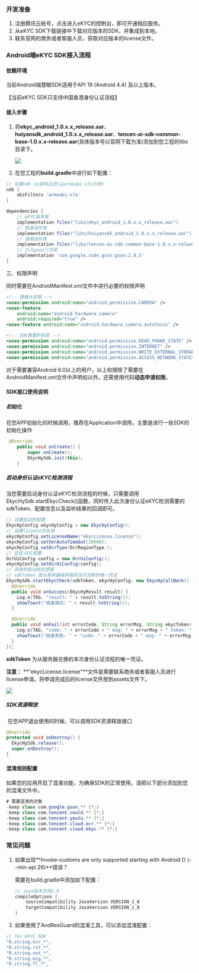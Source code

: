 ### 开发准备

1. 注册腾讯云账号，点击进入eKYC的控制台，即可开通相应服务。
2. 从eKYC SDK下载链接中下载对应版本的SDK，并集成到本地。
3. 联系官网的商务或者客服人员，获取对应版本的license文件。



### Android端eKYC SDK接入流程

#### 依赖环境

当前Android端慧眼SDK适用于API 19 (Android 4.4) 及以上版本。

【当前eKYC SDK只支持中国香港身份认证流程】



#### 接入步骤

1. 将**ekyc_android_1.0.x.x_release.aar**、**huiyansdk_android_1.0.x.x_release.aar**、**tencen-ai-sdk-common-base-1.0.x.x-release.aar**(具体版本号以官网下载为准)添加到您工程的libs目录下。

   ![](https://ai-sdk-release-1254418846.cos.ap-guangzhou.myqcloud.com/EKYC/%E5%9B%BE%E5%BA%8A/ekyc_common.png)

2. 在您工程的**build.gradle**中进行如下配置：

```groovy
// 设置ndk so架构过滤(以armeabi-v7a为例)
ndk {
    abiFilters 'armeabi-v7a'
}

dependencies {
    // eKYC版本库
    implementation files("libs/ekyc_android_1.0.x.x_release.aar")
    // 核身组件库
    implementation files("libs/huiyansdk_android_1.0.x.x_release.aar")
    // 通用组件库
    implementation files("libs/tencen-ai-sdk-common-base-1.0.x.x-release.aar")
    // 引入gson三方库
    implementation 'com.google.code.gson:gson:2.8.5'
}
```



三、权限声明

同时需要在AndroidManifest.xml文件中进行必要的权限声明

```xml
<!-- 摄像头权限 -->
<uses-permission android:name="android.permission.CAMERA" />
<uses-feature
    android:name="android.hardware.camera"
    android:required="true" />
<uses-feature android:name="android.hardware.camera.autofocus" />

<!-- SDK需要的权限 -->
<uses-permission android:name="android.permission.READ_PHONE_STATE" />
<uses-permission android:name="android.permission.INTERNET" />
<uses-permission android:name="android.permission.WRITE_EXTERNAL_STORAGE" />
<uses-permission android:name="android.permission.ACCESS_NETWORK_STATE" />
```

   对于需要兼容Android 6.0以上的用户，以上权限除了需要在AndroidManifest.xml文件中声明权以外，还需使用代码**动态申请权限**。



#### SDK接口使用说明

##### 初始化

​	在您APP初始化的时候调用，推荐在Application中调用，主要是进行一些SDK的初始化操作

```java
 @Override
    public void onCreate() {
        super.onCreate();
        EkycHySdk.init(this);
    }
```



##### 启动身份认证eKYC检测流程

​	当您需要启动身份认证eKYC检测流程的时候，只需要调用EkycHySdk.startEkycCheck()函数，同时传入此次身份认证eKYC检测需要的sdkToken、配置信息以及监听结果的回调即可。

```java
// 设置启动的配置
EkycHyConfig ekycHyConfig = new EkycHyConfig();
// 设置license的名称
ekycHyConfig.setLicenseName("ekycLicense.license");
ekycHyConfig.setVerAutoTimeOut(20000);
ekycHyConfig.setOcrType(OcrRegionType.);
// 自定义UI配置
OcrUiConfig config = new OcrUiConfig();
ekycHyConfig.setOcrUiConfig(config);
// 具体的启动核验逻辑
// sdkToken 是从服务器端获取的当次流程的唯一凭证
EkycHySdk.startEkycCheck(sdkToken, ekycHyConfig, new EkycHyCallBack() {
  @Override
  public void onSuccess(EkycHyResult result) {
    Log.e(TAG, "result: " + result.toString());
    showToast("核身成功: " + result.toString());
  }

  @Override
  public void onFail(int errorCode, String errorMsg, String ekycToken) {
    Log.e(TAG, "code: " + errorCode + " msg: " + errorMsg + " token: " + ekycToken);
    showToast("核身失败: " + "code: " + errorCode + " msg: " + errorMsg + " token: " + ekycToken);
  }
});
```

**sdkToken** 为从服务器兑换的本次身份认证流程的唯一凭证。

**注意：** **"ekycLicense.license"**文件是需要联系商务或者客服人员进行license申请。将申请完成后的license文件放到assets文件下。

![](https://ai-sdk-release-1254418846.cos.ap-guangzhou.myqcloud.com/EKYC/%E5%9B%BE%E5%BA%8A/ekyclicense.png)



##### SDK资源释放

​	在您APP退出使用的时候，可以调用SDK资源释放接口

```java
@Override
protected void onDestroy() {
  EkycHySdk.release();
  super.onDestroy();
}
```



#### 混淆规则配置

  如果您的应用开启了混淆功能，为确保SDK的正常使用，请把以下部分添加到您的混淆文件中。

```java
# 需要混淆的对象
-keep class com.google.gson.** {*;}
-keep class com.tencent.could.** {*;}
-keep class com.tencent.youtu.** {*;}
-keep class com.tencent.cloud.ocr.** {*;}
-keep class com.tencent.cloud.ekyc.** {*;}
```



### 常见问题

1. 如果出现**Invoke-customs are only supported starting with Android O (--min-api 26)**错误？

   需要在build.gradle中添加如下配置：

   ```groovy
   // java版本支持1.8
   compileOptions {
       sourceCompatibility JavaVersion.VERSION_1_8
       targetCompatibility JavaVersion.VERSION_1_8
   }
   ```

2. 如果使用了AndResGuard的混淆工具，可以添加混淆配置：

```groovy
// for EKYC SDK
"R.string.ocr_*",
"R.string.rst_*",
"R.string.net_*",
"R.string.msg_*",
"R.string.fl_*",
```

